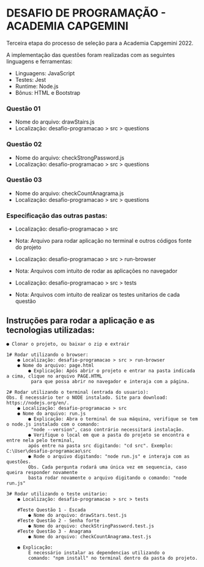 # DESAFIO DE PROGRAMAÇÃO - ACADEMIA CAPGEMINI
Terceira etapa do processo de seleção para a Academia Capgemini 2022.

A implementação das questões foram realizadas com as seguintes linguagens e ferramentas:
- Linguagens: JavaScript
- Testes: Jest
- Runtime: Node.js
- Bônus: HTML e Bootstrap

### Questão 01
- Nome do arquivo: drawStairs.js
- Localização: desafio-programacao > src > questions

### Questão 02
- Nome do arquivo: checkStrongPassword.js
- Localização: desafio-programacao > src > questions

### Questão 03
- Nome do arquivo: checkCountAnagrama.js
- Localização: desafio-programacao > src > questions

### Especificação das outras pastas:
- Localização: desafio-programacao > src
- Nota: Arquivo para rodar aplicação no terminal e outros códigos fonte do projeto

- Localização: desafio-programacao > src > run-browser
- Nota: Arquivos com intuito de rodar as aplicações no navegador

- Localização: desafio-programacao > src > tests
- Nota: Arquivos com intuito de realizar os testes unitarios de cada questão

## Instruções para rodar a aplicação e as tecnologias utilizadas:
    ● Clonar o projeto, ou baixar o zip e extrair

    1# Rodar utilizando o browser:
        ● Localização: desafio-programacao > src > run-browser
        ● Nome do arquivo: page.html
            ● Explicação: Após abrir o projeto e entrar na pasta indicada a cima, clique no arquivo PAGE.HTML
             para que possa abrir no navegador e interaja com a página.

    2# Rodar utilizando o terminal (entrada do usuario):
    Obs. É necessário ter o NODE instalado. Site para download: https://nodejs.org/en/.
        ● Localização: desafio-programacao > src
        ● Nome do arquivo: run.js
            ● Explicação: Abra o terminal de sua máquina, verifique se tem o node.js instalado com o comando:
             "node --version", caso contrário necessitará instalação.
            ● Verifique o local em que a pasta do projeto se encontra e entre nela pelo terminal,
            após entre na pasta src digitando: "cd src". Exemplo: C:\User\desafio-programacao\src
            ● Rode o arquivo digitando: "node run.js" e interaja com as questões.
            Obs. Cada pergunta rodará uma única vez em sequencia, caso queira responder novamente
            basta rodar novamente o arquivo digitando o comando: "node run.js"

    3# Rodar utilizando o teste unitario:
        ● Localização: desafio-programacao > src > tests
        
        #Teste Questão 1 - Escada
            ● Nome do arquivo: drawStars.test.js
        #Teste Questão 2 - Senha forte
            ● Nome do arquivo: checkStringPassword.test.js
        #Teste Questão 3 - Anagrama
            ● Nome do arquivo: checkCountAnagrama.test.js
        
        ● Explicação:
            É necessário instalar as dependencias utilizando o 
            comando: "npm install" no terminal dentro da pasta do projeto.
                       
            